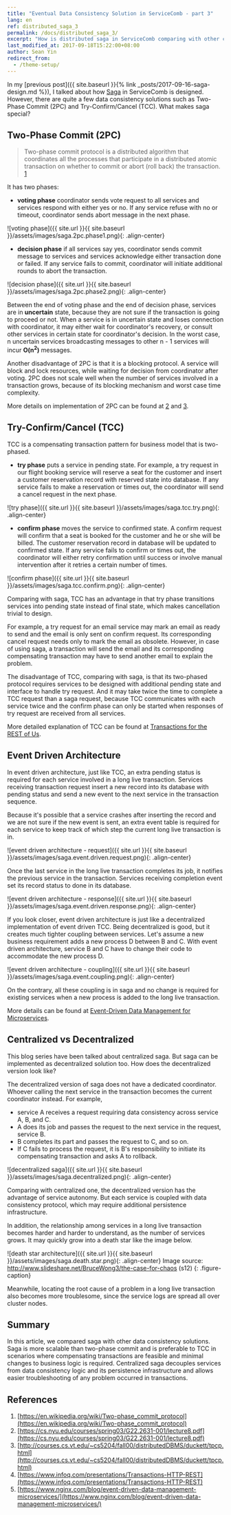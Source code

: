 ```yaml
---
title: "Eventual Data Consistency Solution in ServiceComb - part 3"
lang: en
ref: distributed_saga_3
permalink: /docs/distributed_saga_3/
excerpt: "How is distributed saga in ServiceComb comparing with other consistency solutions?"
last_modified_at: 2017-09-18T15:22:00+08:00
author: Sean Yin
redirect_from:
  - /theme-setup/
---
```


In my [previous post]({{ site.baseurl }}{% link _posts/2017-09-16-saga-design.md %}), I talked about how [Saga][1] in
ServiceComb is designed. However, there are quite a few data consistency solutions such as Two-Phase Commit (2PC) 
and Try-Confirm/Cancel (TCC). What makes saga special?

## Two-Phase Commit (2PC)
>Two-phase commit protocol is a distributed algorithm that coordinates all the processes that participate in a distributed 
atomic transaction on whether to commit or abort (roll back) the transaction. [1]

It has two phases:
* **voting phase** coordinator sends vote request to all services and services respond with either yes or no. If any service
refuse with no or timeout, coordinator sends abort message in the next phase.

![voting phase]({{ site.url }}{{ site.baseurl }}/assets/images/saga.2pc.phase1.png){: .align-center}

* **decision phase** if all services say yes, coordinator sends commit message to services and services acknowledge either
transaction done or failed. If any service fails to commit, coordinator will initiate additional rounds to abort the transaction.

![decision phase]({{ site.url }}{{ site.baseurl }}/assets/images/saga.2pc.phase2.png){: .align-center}

Between the end of voting phase and the end of decision phase, services are in **uncertain** state, because they are not sure
if the transaction is going to proceed or not. When a service is in uncertain state and loses connection with coordinator,
it may either wait for coordinator\'s recovery, or consult other services in certain state for coordinator\'s decision.
In the worst case, n uncertain services broadcasting messages to other n - 1 services will incur **O(n<sup>2</sup>)** messages.

Another disadvantage of 2PC is that it is a blocking protocol. A service will block and lock resources, while waiting for
decision from coordinator after voting. 2PC does not scale well when the number of services involved in a transaction grows,
because of its blocking mechanism and worst case time complexity.

More details on implementation of 2PC can be found at [2] and [3].

## Try-Confirm/Cancel (TCC)
TCC is a compensating transaction pattern for business model that is two-phased.
* **try phase** puts a service in pending state. For example, a try request in our flight booking service will reserve a
seat for the customer and insert a customer reservation record with reserved state into database. If any service fails to
make a reservation or times out, the coordinator will send a cancel request in the next phase.

![try phase]({{ site.url }}{{ site.baseurl }}/assets/images/saga.tcc.try.png){: .align-center}

* **confirm phase** moves the service to confirmed state. A confirm request will confirm that a seat is booked for the 
customer and he or she will be billed. The customer reservation record in database will be updated to confirmed state.
If any service fails to confirm or times out, the coordinator will either retry confirmation until success or involve manual
intervention after it retries a certain number of times.

![confirm phase]({{ site.url }}{{ site.baseurl }}/assets/images/saga.tcc.confirm.png){: .align-center}

Comparing with saga, TCC has an advantage in that try phase transitions services into pending state instead of final
state, which makes cancellation trivial to design. 

For example, a try request for an email service may mark an email as ready to send and the email is only sent on confirm 
request. Its corresponding cancel request needs only to mark the email as obsolete. However, in case of using saga, a transaction
will send the email and its corresponding compensating transaction may have to send another email to explain the problem.

The disadvantage of TCC, comparing with saga, is that its two-phased protocol requires services to be designed with additional
pending state and interface to handle try request. And it may take twice the time to complete a TCC request than a saga request,
because TCC communicates with each service twice and the confirm phase can only be started when responses of try request
are received from all services.

More detailed explanation of TCC can be found at [Transactions for the REST of Us][4].

## Event Driven Architecture
In event driven architecture, just like TCC, an extra pending status is required for each service involved in a long live transaction.
Services receiving transaction request insert a new record into its database with pending status and send a new event to
the next service in the transaction sequence.
 
Because it\'s possible that a service crashes after inserting the record and we are not sure if the new event is sent,
an extra event table is required for each service to keep track of which step the current long live transaction is in.

![event driven architecture - request]({{ site.url }}{{ site.baseurl }}/assets/images/saga.event.driven.request.png){: .align-center}

Once the last service in the long live transaction completes its job, it notifies the previous service in the transaction.
Services receiving completion event set its record status to done in its database.

![event driven architecture - response]({{ site.url }}{{ site.baseurl }}/assets/images/saga.event.driven.response.png){: .align-center}

If you look closer, event driven architecture is just like a decentralized implementation of event driven TCC. Being decentralized
is good, but it creates much tighter coupling between services. Let\'s assume a new business requirement adds a new
process D between B and C. With event driven architecture, service B and C have to change their code to accommodate the new 
process D.

![event driven architecture - coupling]({{ site.url }}{{ site.baseurl }}/assets/images/saga.event.coupling.png){: .align-center}

On the contrary, all these coupling is in saga and no change is required for existing services when a new process is added
to the long live transaction.

More details can be found at [Event-Driven Data Management for Microservices][5]. 

## Centralized vs Decentralized
This blog series have been talked about centralized saga. But saga can be implemented as decentralized solution too. 
How does the decentralized version look like?

The decentralized version of saga does not have a dedicated coordinator. Whoever calling the next service
in the transaction becomes the current coordinator instead. For example, 
* service A receives a request requiring data consistency across service A, B, and C.
* A does its job and passes the request to the next service in the request, service B. 
* B completes its part and passes the request to C, and so on.
* If C fails to process the request, it is B\'s responsibility to initiate its compensating transaction and asks A to rollback.

![decentralized saga]({{ site.url }}{{ site.baseurl }}/assets/images/saga.decentralized.png){: .align-center}

Comparing with centralized one, the decentralized version has the advantage of service autonomy. But each service is
coupled with data consistency protocol, which may require additional persistence infrastructure.

In addition, the relationship among services in a long live transaction becomes harder and harder to understand, as the 
number of services grows. It may quickly grow into a death star like the image below. 

![death star architecture]({{ site.url }}{{ site.baseurl }}/assets/images/saga.death.star.png){: .align-center}
Image source: http://www.slideshare.net/BruceWong3/the-case-for-chaos (s12)
{: .figure-caption}

Meanwhile, locating the root cause of a problem in a long live transaction also becomes more troublesome, since the 
service logs are spread all over cluster nodes.
 
## Summary
In this article, we compared saga with other data consistency solutions. Saga is more scalable than two-phase commit and
is preferable to TCC in scenarios where compensating transactions are feasible and minimal changes to business logic is
required. Centralized saga decouples services from data consistency logic and its persistence infrastructure
and allows easier troubleshooting of any problem occurred in transactions.

## References
1. [https://en.wikipedia.org/wiki/Two-phase_commit_protocol](https://en.wikipedia.org/wiki/Two-phase_commit_protocol)
1. [https://cs.nyu.edu/courses/spring03/G22.2631-001/lecture8.pdf](https://cs.nyu.edu/courses/spring03/G22.2631-001/lecture8.pdf)
1. [http://courses.cs.vt.edu/~cs5204/fall00/distributedDBMS/duckett/tpcp.html](http://courses.cs.vt.edu/~cs5204/fall00/distributedDBMS/duckett/tpcp.html)
1. [https://www.infoq.com/presentations/Transactions-HTTP-REST](https://www.infoq.com/presentations/Transactions-HTTP-REST)
1. [https://www.nginx.com/blog/event-driven-data-management-microservices/](https://www.nginx.com/blog/event-driven-data-management-microservices/)

[1]:https://en.wikipedia.org/wiki/Two-phase_commit_protocol
[2]:https://cs.nyu.edu/courses/spring03/G22.2631-001/lecture8.pdf
[3]:http://courses.cs.vt.edu/~cs5204/fall00/distributedDBMS/duckett/tpcp.html
[4]:https://www.infoq.com/presentations/Transactions-HTTP-REST
[5]:https://www.nginx.com/blog/event-driven-data-management-microservices/
